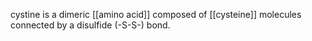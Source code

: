 cystine is a dimeric [[amino acid]] composed of [[cysteine]] molecules connected by a disulfide (-S-S-) bond.